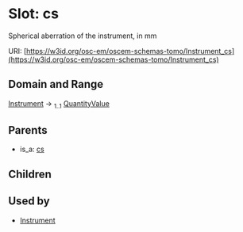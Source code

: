 
# Slot: cs

Spherical aberration of the instrument, in mm

URI: [https://w3id.org/osc-em/oscem-schemas-tomo/Instrument_cs](https://w3id.org/osc-em/oscem-schemas-tomo/Instrument_cs)


## Domain and Range

[Instrument](Instrument.md) &#8594;  <sub>1..1</sub> [QuantityValue](QuantityValue.md)

## Parents

 *  is_a: [cs](cs.md)

## Children


## Used by

 * [Instrument](Instrument.md)
